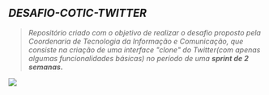 <em><h2>DESAFIO-COTIC-TWITTER</h2><em/>
  
>Repositório criado com o objetivo de realizar o desafio proposto pela Coordenaria de Tecnologia da Informação e Comunicação, que consiste na criação de uma interface "clone" do Twitter(com apenas algumas funcionalidades básicas) no período de uma <strong>sprint de 2 semanas.

![](https://data.whicdn.com/images/127331714/original.gif)
